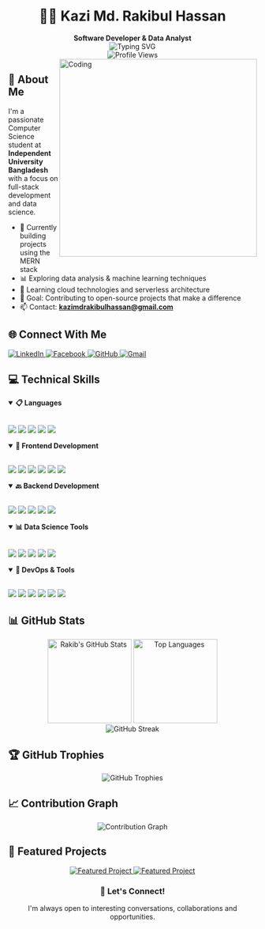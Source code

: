 # <div align="center">👨‍💻 Kazi Md. Rakibul Hassan</div>
<div align="center"><b>Software Developer & Data Analyst</b></div>

<div align="center">
  <img src="https://readme-typing-svg.herokuapp.com?font=Fira+Code&size=28&duration=3000&pause=1000&center=true&vCenter=true&width=600&lines=Computer+Science+Student;MERN+Stack+Developer;Data+Analyst;Welcome+to+my+Digital+Space!&color=20232A&background=FFFFFF" alt="Typing SVG" />
</div>

<div align="center">
  <img src="https://komarev.com/ghpvc/?username=km-rakib&style=flat-square&color=20232A" alt="Profile Views" />
</div>

<img align="right" alt="Coding" width="400" src="https://raw.githubusercontent.com/TheDudeThatCode/TheDudeThatCode/master/Assets/Developer.gif">

## 🚀 About Me

I'm a passionate Computer Science student at **Independent University Bangladesh** with a focus on full-stack development and data science.

- 🔭 Currently building projects using the MERN stack
- 📊 Exploring data analysis & machine learning techniques
- 🌱 Learning cloud technologies and serverless architecture
- 🎯 Goal: Contributing to open-source projects that make a difference
- 📫 Contact: **kazimdrakibulhassan@gmail.com**

## 🌐 Connect With Me

<div align="left">
  <a href="https://linkedin.com/in/kazi-rakib" target="_blank">
    <img src="https://img.shields.io/badge/LinkedIn-0077B5?style=for-the-badge&logo=linkedin&logoColor=white" alt="LinkedIn" />
  </a>
  <a href="https://facebook.com/trakib826" target="_blank">
    <img src="https://img.shields.io/badge/Facebook-1877F2?style=for-the-badge&logo=facebook&logoColor=white" alt="Facebook" />
  </a>
  <a href="https://github.com/km-rakib" target="_blank">
    <img src="https://img.shields.io/badge/GitHub-100000?style=for-the-badge&logo=github&logoColor=white" alt="GitHub" />
  </a>
  <a href="mailto:kazimdrakibulhassan@gmail.com" target="_blank">
    <img src="https://img.shields.io/badge/Gmail-D14836?style=for-the-badge&logo=gmail&logoColor=white" alt="Gmail" />
  </a>
</div>

## 💻 Technical Skills

<details open>
  <summary><b>📋 Languages</b></summary>
  <br/>
  <p align="left">
    <img src="https://img.shields.io/badge/JavaScript-F7DF1E?style=for-the-badge&logo=javascript&logoColor=black" />
    <img src="https://img.shields.io/badge/Python-3776AB?style=for-the-badge&logo=python&logoColor=white" />
    <img src="https://img.shields.io/badge/HTML5-E34F26?style=for-the-badge&logo=html5&logoColor=white" />
    <img src="https://img.shields.io/badge/CSS3-1572B6?style=for-the-badge&logo=css3&logoColor=white" />
    <img src="https://img.shields.io/badge/TypeScript-007ACC?style=for-the-badge&logo=typescript&logoColor=white" />
  </p>
</details>

<details open>
  <summary><b>🧰 Frontend Development</b></summary>
  <br/>
  <p align="left">
    <img src="https://img.shields.io/badge/React-20232A?style=for-the-badge&logo=react&logoColor=61DAFB" />
    <img src="https://img.shields.io/badge/Tailwind_CSS-38B2AC?style=for-the-badge&logo=tailwind-css&logoColor=white" />
    <img src="https://img.shields.io/badge/React_Router-CA4245?style=for-the-badge&logo=react-router&logoColor=white" />
    <img src="https://img.shields.io/badge/Redux-593D88?style=for-the-badge&logo=redux&logoColor=white" />
    <img src="https://img.shields.io/badge/Vite-646CFF?style=for-the-badge&logo=vite&logoColor=white" />
    <img src="https://img.shields.io/badge/React%20Hook%20Form-EC5990?style=for-the-badge&logo=reacthookform&logoColor=white" />
  </p>
</details>

<details open>
  <summary><b>🔙 Backend Development</b></summary>
  <br/>
  <p align="left">
    <img src="https://img.shields.io/badge/Node.js-339933?style=for-the-badge&logo=nodedotjs&logoColor=white" />
    <img src="https://img.shields.io/badge/Express.js-000000?style=for-the-badge&logo=express&logoColor=white" />
    <img src="https://img.shields.io/badge/MongoDB-4EA94B?style=for-the-badge&logo=mongodb&logoColor=white" />
    <img src="https://img.shields.io/badge/Firebase-FFCA28?style=for-the-badge&logo=firebase&logoColor=black" />
    <img src="https://img.shields.io/badge/JWT-000000?style=for-the-badge&logo=JSON%20web%20tokens&logoColor=white" />
  </p>
</details>

<details open>
  <summary><b>📊 Data Science Tools</b></summary>
  <br/>
  <p align="left">
    <img src="https://img.shields.io/badge/NumPy-013243?style=for-the-badge&logo=numpy&logoColor=white" />
    <img src="https://img.shields.io/badge/Pandas-150458?style=for-the-badge&logo=pandas&logoColor=white" />
    <img src="https://img.shields.io/badge/Matplotlib-ffffff?style=for-the-badge&logo=Matplotlib&logoColor=black" />
    <img src="https://img.shields.io/badge/scikit--learn-F7931E?style=for-the-badge&logo=scikit-learn&logoColor=white" />
    <img src="https://img.shields.io/badge/Jupyter-F37626.svg?style=for-the-badge&logo=Jupyter&logoColor=white" />
  </p>
</details>

<details open>
  <summary><b>🔧 DevOps & Tools</b></summary>
  <br/>
  <p align="left">
    <img src="https://img.shields.io/badge/Git-F05032?style=for-the-badge&logo=git&logoColor=white" />
    <img src="https://img.shields.io/badge/GitHub_Actions-2088FF?style=for-the-badge&logo=github-actions&logoColor=white" />
    <img src="https://img.shields.io/badge/Netlify-00C7B7?style=for-the-badge&logo=netlify&logoColor=white" />
    <img src="https://img.shields.io/badge/Vercel-000000?style=for-the-badge&logo=vercel&logoColor=white" />
    <img src="https://img.shields.io/badge/VS_Code-007ACC?style=for-the-badge&logo=visual-studio-code&logoColor=white" />
    <img src="https://img.shields.io/badge/Postman-FF6C37?style=for-the-badge&logo=Postman&logoColor=white" />
  </p>
</details>

## 📊 GitHub Stats

<div align="center">
  <img src="https://github-readme-stats.vercel.app/api?username=km-rakib&show_icons=true&theme=react&hide_border=true&count_private=true&bg_color=0D1117" alt="Rakib's GitHub Stats" height="170" />
  <img src="https://github-readme-stats.vercel.app/api/top-langs/?username=km-rakib&layout=compact&theme=react&hide_border=true&bg_color=0D1117" alt="Top Languages" height="170" />
</div>

<div align="center">
  <img src="https://github-readme-streak-stats.herokuapp.com/?user=km-rakib&theme=react&hide_border=true&background=0D1117" alt="GitHub Streak" />
</div>

## 🏆 GitHub Trophies

<div align="center">
  <img src="https://github-profile-trophy.vercel.app/?username=km-rakib&theme=nord&no-frame=true&margin-w=15&margin-h=15&column=7&no-bg=true" alt="GitHub Trophies" />
</div>

## 📈 Contribution Graph

<div align="center">
  <img src="https://github-readme-activity-graph.vercel.app/graph?username=km-rakib&theme=react-dark&hide_border=true" alt="Contribution Graph" />
</div>

## 📌 Featured Projects

<div align="center">
  <a href="https://github.com/km-rakib/project-repo">
    <img src="https://github-readme-stats.vercel.app/api/pin/?username=km-rakib&repo=project-repo&theme=react&hide_border=true&bg_color=0D1117" alt="Featured Project" />
  </a>
  <a href="https://github.com/km-rakib/another-project">
    <img src="https://github-readme-stats.vercel.app/api/pin/?username=km-rakib&repo=another-project&theme=react&hide_border=true&bg_color=0D1117" alt="Featured Project" />
  </a>
</div>

<div align="center">
  <h3>💬 Let's Connect!</h3>
  <p>I'm always open to interesting conversations, collaborations and opportunities.</p>
</div>

<!-- Keywords: Kazi Md. Rakibul Hassan, Full Stack Developer, MERN Stack, Data Science, Machine Learning, Web Development, Computer Science, Independent University Bangladesh -->
